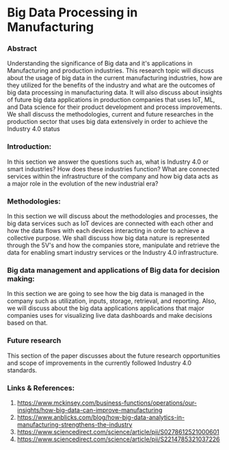 # Big Data Processing in Manufacturing	

### Abstract

Understanding the significance of Big data and it's applications in Manufacturing and production industries. This research topic will discuss about the usage of big data in the current manufacturing industries, how are they utilized for the benefits of the industry and what are the outcomes of big data processing in manufacturing data. It will also discuss about insights of future big data applications in production companies that uses IoT, ML, and Data science for their product development and process improvements. We shall discuss the methodologies, current and future researches in the production sector that uses big data extensively in order to achieve the Industry 4.0 status

### Introduction:

In this section we answer the questions such as, what is Industry 4.0 or smart industries? How does these industries function? What  are connected services within the infrastructure of the company and how big data acts as a major role in the evolution of the new industrial era?

### Methodologies:

In this section we will discuss about the methodologies and processes, the big data services such as IoT devices are connected with each other and how the data flows with each devices interacting in order to achieve a collective purpose. We shall discuss how big data nature is represented through the 5V's and how the companies store, manipulate and retrieve the data for enabling smart industry services or the Industry 4.0 infrastructure.

### Big data management and applications of Big data for decision making:
In this section we are going to see how the big data is managed in the company such as utilization, inputs, storage, retrieval, and reporting. Also, we will discuss about the big data applications applications that major companies uses for visualizing live data dashboards and make decisions based on that.

### Future research

This section of the paper discusses about the future research opportunities and scope of improvements in the currently followed Industry 4.0 standards. 

### Links & References:

 1. https://www.mckinsey.com/business-functions/operations/our-insights/how-big-data-can-improve-manufacturing
 2. https://www.anblicks.com/blog/how-big-data-analytics-in-manufacturing-strengthens-the-industry
 3. https://www.sciencedirect.com/science/article/pii/S0278612521000601
 4. https://www.sciencedirect.com/science/article/pii/S2214785321037226